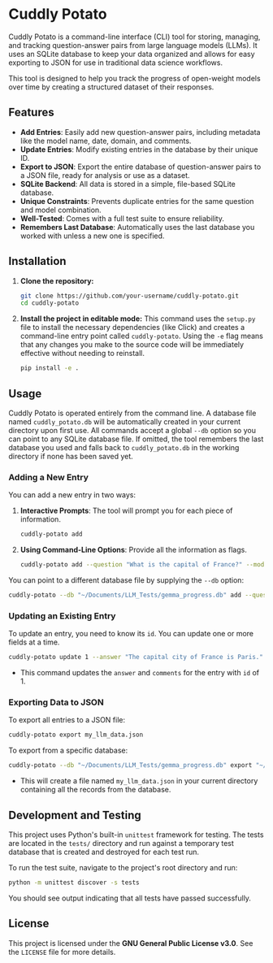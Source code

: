 # Cuddly Potato

Cuddly Potato is a command-line interface (CLI) tool for storing, managing, and tracking question-answer pairs from large language models (LLMs). It uses an SQLite database to keep your data organized and allows for easy exporting to JSON for use in traditional data science workflows.

This tool is designed to help you track the progress of open-weight models over time by creating a structured dataset of their responses.

## Features

  * **Add Entries**: Easily add new question-answer pairs, including metadata like the model name, date, domain, and comments.
  * **Update Entries**: Modify existing entries in the database by their unique ID.
  * **Export to JSON**: Export the entire database of question-answer pairs to a JSON file, ready for analysis or use as a dataset.
  * **SQLite Backend**: All data is stored in a simple, file-based SQLite database.
  * **Unique Constraints**: Prevents duplicate entries for the same question and model combination.
  * **Well-Tested**: Comes with a full test suite to ensure reliability.
  * **Remembers Last Database**: Automatically uses the last database you worked with unless a new one is specified.

## Installation

1.  **Clone the repository:**

    ```bash
    git clone https://github.com/your-username/cuddly-potato.git
    cd cuddly-potato
    ```

2.  **Install the project in editable mode:**
    This command uses the `setup.py` file to install the necessary dependencies (like Click) and creates a command-line entry point called `cuddly-potato`. Using the `-e` flag means that any changes you make to the source code will be immediately effective without needing to reinstall.

    ```bash
    pip install -e .
    ```

## Usage

Cuddly Potato is operated entirely from the command line. A database file named `cuddly_potato.db` will be automatically created in your current directory upon first use.
All commands accept a global `--db` option so you can point to any SQLite database file. If omitted, the tool remembers the last database you used and falls back to `cuddly_potato.db` in the working directory if none has been saved yet.

### Adding a New Entry

You can add a new entry in two ways:

1.  **Interactive Prompts**:
    The tool will prompt you for each piece of information.

    ```bash
    cuddly-potato add
    ```

2.  **Using Command-Line Options**:
    Provide all the information as flags.

    ```bash
    cuddly-potato add --question "What is the capital of France?" --model "Gemma3 27B" --answer "Paris" --domain "Geography" --subdomain "European Capitals" --comments "Initial test."
    ```

You can point to a different database file by supplying the `--db` option:

```bash
cuddly-potato --db "~/Documents/LLM_Tests/gemma_progress.db" add --question "What is 2+2" --model "Gemma3" --answer "4"
```

### Updating an Existing Entry

To update an entry, you need to know its `id`. You can update one or more fields at a time.

```bash
cuddly-potato update 1 --answer "The capital city of France is Paris." --comments "Updated for better clarity."
```

  * This command updates the `answer` and `comments` for the entry with `id` of 1.

### Exporting Data to JSON

To export all entries to a JSON file:

```bash
cuddly-potato export my_llm_data.json
```

To export from a specific database:

```bash
cuddly-potato --db "~/Documents/LLM_Tests/gemma_progress.db" export "~/Desktop/gemma_export.json"
```

  * This will create a file named `my_llm_data.json` in your current directory containing all the records from the database.

## Development and Testing 

This project uses Python's built-in `unittest` framework for testing. The tests are located in the `tests/` directory and run against a temporary test database that is created and destroyed for each test run.

To run the test suite, navigate to the project's root directory and run:

```bash
python -m unittest discover -s tests
```

You should see output indicating that all tests have passed successfully.

## License

This project is licensed under the **GNU General Public License v3.0**. See the `LICENSE` file for more details.
